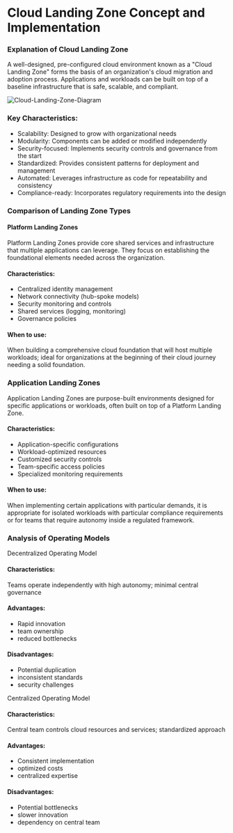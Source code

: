 # Cloud Landing Zone Concept and Implementation

### Explanation of Cloud Landing Zone
A well-designed, pre-configured cloud environment known as a "Cloud Landing Zone" forms the basis of an organization's cloud migration and adoption process.  Applications and workloads can be built on top of a baseline infrastructure that is safe, scalable, and compliant.

![Cloud-Landing-Zone-Diagram](https://github.com/user-attachments/assets/786fab8a-6d77-47dd-9a10-57c159b50c5a)


### Key Characteristics:

- Scalability: Designed to grow with organizational needs
- Modularity: Components can be added or modified independently
- Security-focused: Implements security controls and governance from the start
- Standardized: Provides consistent patterns for deployment and management
- Automated: Leverages infrastructure as code for repeatability and consistency
- Compliance-ready: Incorporates regulatory requirements into the design

### Comparison of Landing Zone Types
#### Platform Landing Zones

Platform Landing Zones provide core shared services and infrastructure that multiple applications can leverage. They focus on establishing the foundational elements needed across the organization.

#### Characteristics:
- Centralized identity management
- Network connectivity (hub-spoke models)
- Security monitoring and controls
- Shared services (logging, monitoring)
- Governance policies

#### When to use: 
When building a comprehensive cloud foundation that will host multiple workloads; ideal for organizations at the beginning of their cloud journey needing a solid foundation.

### Application Landing Zones
Application Landing Zones are purpose-built environments designed for specific applications or workloads, often built on top of a Platform Landing Zone.
#### Characteristics:
- Application-specific configurations
- Workload-optimized resources
- Customized security controls
- Team-specific access policies
- Specialized monitoring requirements


#### When to use: 
When implementing certain applications with particular demands, it is appropriate for isolated workloads with particular compliance requirements or for teams that require autonomy inside a regulated framework.

### Analysis of Operating Models
Decentralized Operating Model

#### Characteristics: 
Teams operate independently with high autonomy; minimal central governance
#### Advantages: 
- Rapid innovation
- team ownership
- reduced bottlenecks
#### Disadvantages: 
- Potential duplication
- inconsistent standards
- security challenges

Centralized Operating Model

#### Characteristics: 
Central team controls cloud resources and services; standardized approach
#### Advantages: 
- Consistent implementation
- optimized costs
- centralized expertise
#### Disadvantages: 
- Potential bottlenecks
- slower innovation
- dependency on central team
